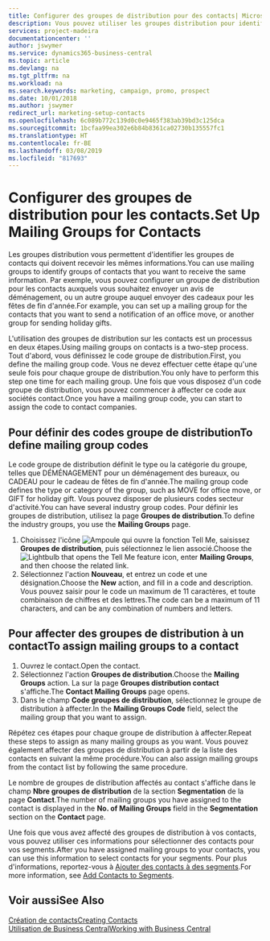 ```yaml
---
title: Configurer des groupes de distribution pour des contacts| Microsoft Docs
description: Vous pouvez utiliser les groupes distribution pour identifier les groupes contacts qui doivent recevoir les mêmes informations, par exemple, pour une campagne marketing ou une promotion.
services: project-madeira
documentationcenter: ''
author: jswymer
ms.service: dynamics365-business-central
ms.topic: article
ms.devlang: na
ms.tgt_pltfrm: na
ms.workload: na
ms.search.keywords: marketing, campaign, promo, prospect
ms.date: 10/01/2018
ms.author: jswymer
redirect_url: marketing-setup-contacts
ms.openlocfilehash: 6c089b772c139d0c0e9465f383ab39bd3c125dca
ms.sourcegitcommit: 1bcfaa99ea302e6b84b8361ca02730b135557fc1
ms.translationtype: HT
ms.contentlocale: fr-BE
ms.lasthandoff: 03/08/2019
ms.locfileid: "817693"
---
```

# <a name="set-up-mailing-groups-for-contacts"></a><span data-ttu-id="afafa-103">Configurer des groupes de distribution pour les contacts.</span><span class="sxs-lookup"><span data-stu-id="afafa-103">Set Up Mailing Groups for Contacts</span></span>
<span data-ttu-id="afafa-104">Les groupes distribution vous permettent d'identifier les groupes de contacts qui doivent recevoir les mêmes informations.</span><span class="sxs-lookup"><span data-stu-id="afafa-104">You can use mailing groups to identify groups of contacts that you want to receive the same information.</span></span> <span data-ttu-id="afafa-105">Par exemple, vous pouvez configurer un groupe de distribution pour les contacts auxquels vous souhaitez envoyer un avis de déménagement, ou un autre groupe auquel envoyer des cadeaux pour les fêtes de fin d'année.</span><span class="sxs-lookup"><span data-stu-id="afafa-105">For example, you can set up a mailing group for the contacts that you want to send a notification of an office move, or another group for sending holiday gifts.</span></span>

<span data-ttu-id="afafa-106">L'utilisation des groupes de distribution sur les contacts est un processus en deux étapes.</span><span class="sxs-lookup"><span data-stu-id="afafa-106">Using mailing groups on contacts is a two-step process.</span></span> <span data-ttu-id="afafa-107">Tout d'abord, vous définissez le code groupe de distribution.</span><span class="sxs-lookup"><span data-stu-id="afafa-107">First, you define the mailing group code.</span></span> <span data-ttu-id="afafa-108">Vous ne devez effectuer cette étape qu'une seule fois pour chaque groupe de distribution.</span><span class="sxs-lookup"><span data-stu-id="afafa-108">You only have to perform this step one time for each mailing group.</span></span> <span data-ttu-id="afafa-109">Une fois que vous disposez d'un code groupe de distribution, vous pouvez commencer à affecter ce code aux sociétés contact.</span><span class="sxs-lookup"><span data-stu-id="afafa-109">Once you have a mailing group code, you can start to assign the code to contact companies.</span></span>

## <a name="to-define-mailing-group-codes"></a><span data-ttu-id="afafa-110">Pour définir des codes groupe de distribution</span><span class="sxs-lookup"><span data-stu-id="afafa-110">To define mailing group codes</span></span>
<span data-ttu-id="afafa-111">Le code groupe de distribution définit le type ou la catégorie du groupe, telles que DÉMÉNAGEMENT pour un déménagement des bureaux, ou CADEAU pour le cadeau de fêtes de fin d'année.</span><span class="sxs-lookup"><span data-stu-id="afafa-111">The mailing group code defines the type or category of the group, such as MOVE for office move, or GIFT for holiday gift.</span></span> <span data-ttu-id="afafa-112">Vous pouvez disposer de plusieurs codes secteur d'activité.</span><span class="sxs-lookup"><span data-stu-id="afafa-112">You can have several industry group codes.</span></span> <span data-ttu-id="afafa-113">Pour définir les groupes de distribution, utilisez la page **Groupes de distribution**.</span><span class="sxs-lookup"><span data-stu-id="afafa-113">To define the industry groups, you use the **Mailing Groups** page.</span></span>

1. <span data-ttu-id="afafa-114">Choisissez l'icône ![Ampoule qui ouvre la fonction Tell Me](media/ui-search/search_small.png "Dites-moi ce que vous voulez faire"), saisissez **Groupes de distribution**, puis sélectionnez le lien associé.</span><span class="sxs-lookup"><span data-stu-id="afafa-114">Choose the ![Lightbulb that opens the Tell Me feature](media/ui-search/search_small.png "Tell me what you want to do") icon, enter **Mailing Groups**, and then choose the related link.</span></span>
2. <span data-ttu-id="afafa-115">Sélectionnez l'action **Nouveau**, et entrez un code et une désignation.</span><span class="sxs-lookup"><span data-stu-id="afafa-115">Choose the **New** action, and fill in a code and description.</span></span> <span data-ttu-id="afafa-116">Vous pouvez saisir pour le code un maximum de 11 caractères, et toute combinaison de chiffres et des lettres.</span><span class="sxs-lookup"><span data-stu-id="afafa-116">The code can be a maximum of 11 characters, and can be any combination of numbers and letters.</span></span>

## <a name="AssignMailGroupContact"></a> <span data-ttu-id="afafa-117">Pour affecter des groupes de distribution à un contact</span><span class="sxs-lookup"><span data-stu-id="afafa-117">To assign mailing groups to a contact</span></span>
1. <span data-ttu-id="afafa-118">Ouvrez le contact.</span><span class="sxs-lookup"><span data-stu-id="afafa-118">Open the contact.</span></span>
2. <span data-ttu-id="afafa-119">Sélectionnez l'action **Groupes de distribution**.</span><span class="sxs-lookup"><span data-stu-id="afafa-119">Choose the **Mailing Groups** action.</span></span> <span data-ttu-id="afafa-120">La sur la page **Groupes distribution contact** s'affiche.</span><span class="sxs-lookup"><span data-stu-id="afafa-120">The **Contact Mailing Groups** page opens.</span></span>
3. <span data-ttu-id="afafa-121">Dans le champ **Code groupes de distribution**, sélectionnez le groupe de distribution à affecter.</span><span class="sxs-lookup"><span data-stu-id="afafa-121">In the **Mailing Groups Code** field, select the mailing group that you want to assign.</span></span>

<span data-ttu-id="afafa-122">Répétez ces étapes pour chaque groupe de distribution à affecter.</span><span class="sxs-lookup"><span data-stu-id="afafa-122">Repeat these steps to assign as many mailing groups as you want.</span></span> <span data-ttu-id="afafa-123">Vous pouvez également affecter des groupes de distribution à partir de la liste des contacts en suivant la même procédure.</span><span class="sxs-lookup"><span data-stu-id="afafa-123">You can also assign mailing groups from the contact list by following the same procedure.</span></span>

<span data-ttu-id="afafa-124">Le nombre de groupes de distribution affectés au contact s'affiche dans le champ **Nbre groupes de distribution** de la section **Segmentation** de la page **Contact**.</span><span class="sxs-lookup"><span data-stu-id="afafa-124">The number of mailing groups you have assigned to the contact is displayed in the **No. of Mailing Groups** field in the **Segmentation** section on the **Contact** page.</span></span>

<span data-ttu-id="afafa-125">Une fois que vous avez affecté des groupes de distribution à vos contacts, vous pouvez utiliser ces informations pour sélectionner des contacts pour vos segments.</span><span class="sxs-lookup"><span data-stu-id="afafa-125">After you have assigned mailing groups to your contacts, you can use this information to select contacts for your segments.</span></span> <span data-ttu-id="afafa-126">Pour plus d'informations, reportez-vous à [Ajouter des contacts à des segments](marketing-add-contact-segment.md).</span><span class="sxs-lookup"><span data-stu-id="afafa-126">For more information, see [Add Contacts to Segments](marketing-add-contact-segment.md).</span></span>

## <a name="see-also"></a><span data-ttu-id="afafa-127">Voir aussi</span><span class="sxs-lookup"><span data-stu-id="afafa-127">See Also</span></span>
[<span data-ttu-id="afafa-128">Création de contacts</span><span class="sxs-lookup"><span data-stu-id="afafa-128">Creating Contacts</span></span>](marketing-create-contact-companies.md)  
[<span data-ttu-id="afafa-129">Utilisation de Business Central</span><span class="sxs-lookup"><span data-stu-id="afafa-129">Working with Business Central</span></span>](ui-work-product.md)
